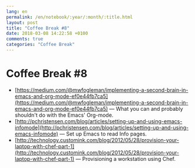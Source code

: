```yaml
---
lang: en
permalink: /en/notebook/:year/:month/:title.html
layout: post
title: "Coffee Break #8"
date: 2018-03-08 14:22:58 +0100
comments: true
categories: "Coffee Break"
---
```


# Coffee Break #8

- [https://medium.com/@mwfogleman/implementing-a-second-brain-in-emacs-and-org-mode-ef0e44fb7ca5](https://medium.com/@mwfogleman/implementing-a-second-brain-in-emacs-and-org-mode-ef0e44fb7ca5) &mdash; What you can and probably shouldn't do with the Emacs' Org-mode.
- [http://pchristensen.com/blog/articles/setting-up-and-using-emacs-infomode](http://pchristensen.com/blog/articles/setting-up-and-using-emacs-infomode) &mdash; Set up Emacs to read Info pages.
- [http://technology.customink.com/blog/2012/05/28/provision-your-laptop-with-chef-part-1](http://technology.customink.com/blog/2012/05/28/provision-your-laptop-with-chef-part-1) &mdash; Provisioning a workstation using Chef.
